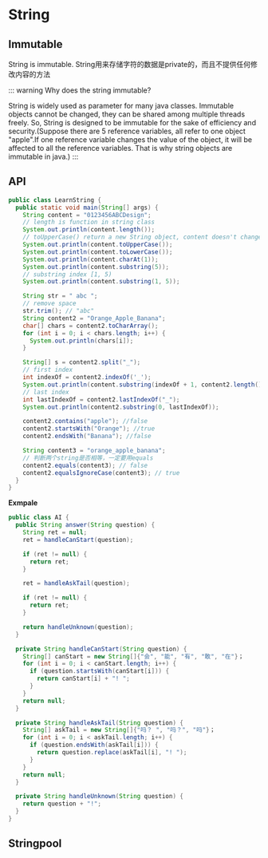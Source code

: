 # String

## Immutable

String is immutable. String用来存储字符的数据是private的，而且不提供任何修改内容的方法

::: warning
Why does the string immutable?

String is widely used as parameter for many java classes. Immutable objects cannot be changed, they can be shared among multiple threads freely. So, String is designed to be immutable for the sake of efficiency and security.(Suppose there are 5 reference variables, all refer to one object "apple".If one reference variable changes the value of the object, it will be affected to all the reference variables. That is why string objects are immutable in java.)
:::

## API

```java
public class LearnString {
  public static void main(String[] args) {
    String content = "0123456ABCDesign";
    // length is function in string class
    System.out.println(content.length());
    // toUpperCase() return a new String object, content doesn't change
    System.out.println(content.toUpperCase());
    System.out.println(content.toLowerCase());
    System.out.println(content.charAt(1));
    System.out.println(content.substring(5));
    // substring index [1, 5)
    System.out.println(content.substring(1, 5));

    String str = " abc ";
    // remove space
    str.trim(); // "abc"
    String content2 = "Orange_Apple_Banana";
    char[] chars = content2.toCharArray();
    for (int i = 0; i < chars.length; i++) {
      System.out.println(chars[i]);
    }

    String[] s = content2.split("_");
    // first index
    int indexOf = content2.indexOf('_');
    System.out.println(content.substring(indexOf + 1, content2.length()));
    // last index
    int lastIndexOf = content2.lastIndexOf("_");
    System.out.println(content2.substring(0, lastIndexOf));

    content2.contains("apple"); //false
    content2.startsWith("Orange"); //true
    content2.endsWith("Banana"); //false

    String content3 = "orange_apple_banana";
    // 判断两个string是否相等，一定要用equals
    content2.equals(content3); // false
    content2.equalsIgnoreCase(content3); // true
  }
}
```

**Exmpale**

```java
public class AI {
  public String answer(String question) {
    String ret = null;
    ret = handleCanStart(question);

    if (ret != null) {
      return ret;
    }

    ret = handleAskTail(question);

    if (ret != null) {
      return ret;
    }

    return handleUnknown(question);
  }

  private String handleCanStart(String question) {
    String[] canStart = new String[]{"会", "能", "有", "敢", "在"}；
    for (int i = 0; i < canStart.length; i++) {
      if (question.startsWith(canStart[i])) {
        return canStart[i] + "! ";
      }
    }
    return null;
  }

  private String handleAskTail(String question) {
    String[] askTail = new String[]{"吗？ ", "吗？", "吗"}；
    for (int i = 0; i < askTail.length; i++) {
      if (question.endsWith(askTail[i])) {
        return question.replace(askTail[i], "! ");
      }
    }
    return null;
  }

  private String handleUnknown(String question) {
    return question + "!";
  }
}
```
## Stringpool